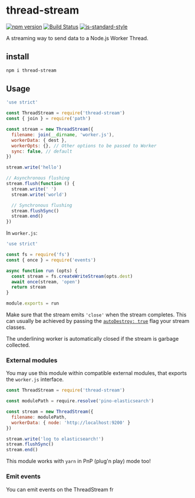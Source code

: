 # thread-stream
[![npm version](https://img.shields.io/npm/v/thread-stream)](https://www.npmjs.com/package/thread-stream)
[![Build Status](https://img.shields.io/github/workflow/status/pinojs/thread-stream/CI)](https://github.com/pinojs/thread-stream/actions)
[![js-standard-style](https://img.shields.io/badge/code%20style-standard-brightgreen.svg?style=flat)](https://standardjs.com/)

A streaming way to send data to a Node.js Worker Thread.

## install

```sh
npm i thread-stream
```

## Usage

```js
'use strict'

const ThreadStream = require('thread-stream')
const { join } = require('path')

const stream = new ThreadStream({
  filename: join(__dirname, 'worker.js'),
  workerData: { dest },
  workerOpts: {}, // Other options to be passed to Worker
  sync: false, // default
})

stream.write('hello')

// Asynchronous flushing
stream.flush(function () {
  stream.write(' ')
  stream.write('world')

  // Synchronous flushing
  stream.flushSync()
  stream.end()
})
```

In `worker.js`:

```js
'use strict'

const fs = require('fs')
const { once } = require('events')

async function run (opts) {
  const stream = fs.createWriteStream(opts.dest)
  await once(stream, 'open')
  return stream
}

module.exports = run
```

Make sure that the stream emits `'close'` when the stream completes.
This can usually be achieved by passing the [`autoDestroy: true`](https://nodejs.org/api/stream.html#stream_new_stream_writable_options)
flag your stream classes.

The underlining worker is automatically closed if the stream is garbage collected.


### External modules

You may use this module within compatible external modules, that exports the `worker.js` interface.

```js
const ThreadStream = require('thread-stream')

const modulePath = require.resolve('pino-elasticsearch')

const stream = new ThreadStream({
  filename: modulePath,
  workerData: { node: 'http://localhost:9200' }
})

stream.write('log to elasticsearch!')
stream.flushSync()
stream.end()
```

This module works with `yarn` in PnP (plug'n play) mode too!

### Emit events

You can emit events on the ThreadStream fr